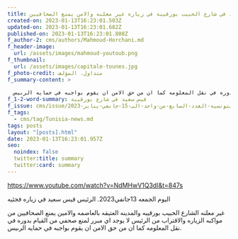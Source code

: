 ```yaml
---
title: قيس سعيد في شارع الحبيب بورقيبة في زياره غير معلنه والامن يمنع الصحافيين
created-on: 2023-01-13T16:23:01.503Z
updated-on: 2023-01-13T16:23:01.682Z
published-on: 2023-01-13T16:23:01.808Z
f_author-2: cms/authors/Mahmoud-Horchani.md
f_header-image:
  url: /assets/images/mahmoud-youtoub.png
f_thumbnail:
  url: /assets/images/capitale-tounes.jpg
f_photo-credit: متداول. المؤلف
f_summary-content: >
  
  اليوم الجمعه 13جانفي2023. الرئيس قيس سعيد في زياره فجئيه غير معلنه الشارع الحبيب بورقيبه  والمدينه العتيقه بالعاصمه والامين يمنع الصحافيين من  مواكبه  الزياره  والاقتراب من الرئيس  لا يوجد اي مبرر لمنع صحفي من القيام بدوره في نقل المعلومه كما ان من حق الامن ان يقوم بواجبه في حمايه الرىيس. 
f_1-2-word-summary: قيس سعيد في شارع بورقيبة
f_issue: cms/issue/الثقافيه-التونسية-العدد-السابع-من-واحد-الى-15-جانفي-يناير-2023.md
f_tags:
  - cms/tag/Tunisia-news.md
tags: posts
layout: "[posts].html"
date: 2023-01-13T16:23:01.957Z
seo:
  noindex: false
  twitter:title: summary
  twitter:card: summary
---
```

<https://www.youtube.com/watch?v=NdMHwV1Q3dI&t=847s>

اليوم الجمعه 13جانفي2023. الرئيس قيس سعيد في زياره فجئيه

 غير معلنه الشارع الحبيب بورقيبه  والمدينه العتيقه بالعاصمه والامين يمنع الصحافيين من  مواكبه  الزياره  والاقتراب من الرئيس  لا يوجد اي مبرر لمنع صحفي من القيام بدوره في نقل المعلومه كما ان من حق الامن ان يقوم بواجبه في حمايه الرىيس. 

